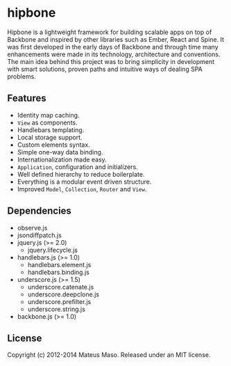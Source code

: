 hipbone
==============

Hipbone is a lightweight framework for building scalable apps on top of Backbone and inspired by other libraries such as Ember, React and Spine. It was first developed in the early days of Backbone and through time many enhancements were made in its technology, architecture and conventions. The main idea behind this project was to bring simplicity in development with smart solutions, proven paths and intuitive ways of dealing SPA problems.

## Features

* Identity map caching.
* ```View``` as components.
* Handlebars templating.
* Local storage support.
* Custom elements syntax.
* Simple one-way data binding.
* Internationalization made easy.
* ```Application```, configuration and initializers.
* Well defined hierarchy to reduce boilerplate.
* Everything is a modular event driven structure.
* Improved ```Model```, ```Collection```, ```Router``` and ```View```.

## Dependencies

* observe.js
* jsondiffpatch.js
* jquery.js (>= 2.0)
  * jquery.lifecycle.js
* handlebars.js (>= 1.0)
  * handlebars.element.js
  * handlebars.binding.js
* underscore.js (>= 1.5)
  * underscore.catenate.js
  * underscore.deepclone.js
  * underscore.prefilter.js
  * underscore.string.js
* backbone.js (>= 1.0)

## License

Copyright (c) 2012-2014 Mateus Maso. Released under an MIT license.
